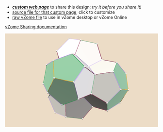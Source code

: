 
 - [***custom web page***][post] to share this design; *try it before you share it!*
 - [source file for that custom page][source]; click to customize
 - [raw vZome file][raw] to use in vZome desktop or vZome Online

[vZome Sharing documentation](https://vzome.github.io/vzome/sharing.html#how-it-works)

![Image](<dodecTetra.png>)


[post]: <https://vorth.github.io/vzome-sharing/2014/10/04/dodecTetra-11-09-35.html>
[source]: <https://github.com/vorth/vzome-sharing/edit/main/_posts/2014-10-04-dodecTetra-11-09-35.md>
[raw]: <https://raw.githubusercontent.com/vorth/vzome-sharing/main/2014/10/04/11-09-35-dodecTetra/dodecTetra.vZome>